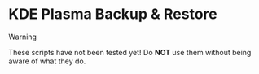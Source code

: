 # KDE Plasma Backup & Restore

> [!warning]
> These scripts have not been tested yet!
> Do **NOT** use them without being aware of what they do.
